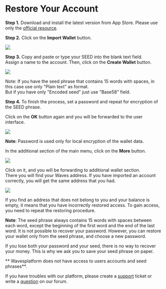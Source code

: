 # Restore Your Account

**Step 1.** Download and install the latest version from App Store. Please use only the [official resource](https://itunes.apple.com/us/app/waves-wallet/id1233158971).

**Step 2.** Click on the **Import Wallet** button.

![](/_assets/account_restoring_ios_01.jpg)

**Step 3.** Copy and paste or type your SEED into the blank text field.  
Assign a name to the account. Then, click on the **Create Wallet** button.

![](/_assets/account_restoring_ios_02.jpg)

Note: If you have the seed phrase that contains 15 words with spaces, in this case use only "Plain text" as format.  
But if you have only "Encoded seed" just use "Base58" field.

**Step 4.** To finish the process, set a password and repeat for encryption of the SEED phrase.

Click on the **OK** button again and you will be forwarded to the user interface.

![](/_assets/account_restoring_ios_03.jpg)

**Note**: Password is used only for local encryption of the wallet data.

In the additional section of the main menu, click on the **More** button.

![](/_assets/account_restoring_ios_04.jpg)

Click on it, and you will be forwarding to additional wallet section.  
There you will find your Waves address. If you have imported an account correctly, you will get the same address that you had.

![](/_assets/account_restoring_ios_05.jpg)

If you find an address that does not belong to you and your balance is empty, it means that you have incorrectly restored access. To gain access, you need to repeat the restoring procedure.

**Note**: The seed phrase always contains 15 words with spaces between each word, except the beginning of the first word and the end of the last word. It is not possible to recover your password. However, you can restore your wallet only from the seed phrase, and choose a new password.

If you lose both your password and your seed, there is no way to recover your money. This is why we ask you to save your seed phrase on paper.

** Wavesplatform does not have access to users accounts and seed phrases**.

If you have troubles with our platform, please create a [support](https://support.wavesplatform.com/) ticket or write a [question](https://forum.wavesplatform.com/) on our forum.
